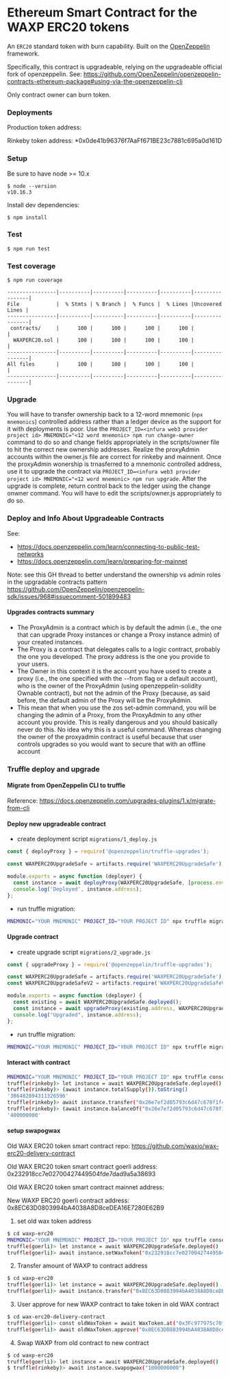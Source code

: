 # Ethereum Smart Contract for the WAXP ERC20 tokens

An `ERC20` standard token with burn capability. Built on the [OpenZeppelin](https://openzeppelin.org/) framework.

Specifically, this contract is upgradeable, relying on the upgradeable official fork of openzeppelin. See: https://github.com/OpenZeppelin/openzeppelin-contracts-ethereum-package#using-via-the-openzeppelin-cli

Only contract owner can burn token.

### Deployments

Production token address: 

Rinkeby token address: *0x0de41b96376f7AaFf671BE23c7881c695a0d161D

### Setup

Be sure to have node >= 10.x

```
$ node --version
v10.16.3
```

Install dev dependencies:

```
$ npm install
```

### Test

```
$ npm run test
```

### Test coverage

```
$ npm run coverage

----------------|----------|----------|----------|----------|----------------|
File            |  % Stmts | % Branch |  % Funcs |  % Lines |Uncovered Lines |
----------------|----------|----------|----------|----------|----------------|
 contracts/     |      100 |      100 |      100 |      100 |                |
  WAXPERC20.sol |      100 |      100 |      100 |      100 |                |
----------------|----------|----------|----------|----------|----------------|
All files       |      100 |      100 |      100 |      100 |                |
----------------|----------|----------|----------|----------|----------------|
```

### Upgrade

You will have to transfer ownership back to a 12-word mnemonic (`npx mnemonics`) controlled address rather than a ledger device as the support for it with deployments is poor. Use the `PROJECT_ID=<infura web3 provider project id> MNEMONIC="<12 word mnemonic> npm run change-owner` command to do so and change fields appropriately in the scripts/owner file to hit the correct new ownership addresses. Realize the proxyAdmin accounts within the owner.js file are correct for rinkeby and mainnent. Once the proxyAdmin wonership is trnasferred to a mnemonic controlled address, use it to upgrade the contract via `PROJECT_ID=<infura web3 provider project id> MNEMONIC="<12 word mnemonic> npm run upgrade`. After the upgrade is complete, return control back to the ledger using the change onwner command. You will have to edit the scripts/owner.js appropriately to do so.

### Deploy and Info About Upgradeable Contracts

See:
* https://docs.openzeppelin.com/learn/connecting-to-public-test-networks
* https://docs.openzeppelin.com/learn/preparing-for-mainnet


Note: see this GH thread to better understand the ownership vs admin roles in the upgradable contracts pattern https://github.com/OpenZeppelin/openzeppelin-sdk/issues/968#issuecomment-501899483

#### Upgrades contracts summary
* The ProxyAdmin is a contract which is by default the admin (i.e., the one that can upgrade Proxy instances or change a Proxy instance admin) of your created instances.
* The Proxy is a contract that delegates calls to a logic contract, probably the one you developed. The proxy address is the one you provide to your users.
* The Owner in this context it is the account you have used to create a proxy (i.e., the one specified with the --from flag or a default account), who is the owner of the ProxyAdmin (using openzeppelin-solidity Ownable contract), but not the admin of the Proxy (because, as said before, the default admin of the Proxy will be the ProxyAdmin.
* This mean that when you use the zos set-admin command, you will be changing the admin of a Proxy, from the ProxyAdmin to any other account you provide. This is really dangerous and you should basically never do this. No idea why this is a useful command. Whereas changing the owner of the proxyadmin contract is useful because that user controls upgrades so you would want to secure that with an offline account

### Truffle deploy and upgrade

#### Migrate from OpenZeppelin CLI to truffle

Reference: https://docs.openzeppelin.com/upgrades-plugins/1.x/migrate-from-cli

#### Deploy new upgradeable contract

- create deployment script `migrations/1_deploy.js`

```javascript
const { deployProxy } = require('@openzeppelin/truffle-upgrades');

const WAXPERC20UpgradeSafe = artifacts.require('WAXPERC20UpgradeSafe');

module.exports = async function (deployer) {
  const instance = await deployProxy(WAXPERC20UpgradeSafe, [process.env.ESCROW_ADDRESS], { deployer });
  console.log('Deployed', instance.address);
};
```

- run truffle migration:

```bash
MNEMONIC="YOUR MNEMONIC" PROJECT_ID="YOUR PROJECT ID" npx truffle migrate --network rinkeby
```

#### Upgrade contract

- create upgrade script `migrations/2_upgrade.js`

```javascript
const { upgradeProxy } = require('@openzeppelin/truffle-upgrades');

const WAXPERC20UpgradeSafe = artifacts.require('WAXPERC20UpgradeSafe');
const WAXPERC20UpgradeSafeV2 = artifacts.require('WAXPERC20UpgradeSafeV2');

module.exports = async function (deployer) {
  const existing = await WAXPERC20UpgradeSafe.deployed();
  const instance = await upgradeProxy(existing.address, WAXPERC20UpgradeSafeV2, { deployer });
  console.log("Upgraded", instance.address);
};
```

- run truffle migration:

```bash
MNEMONIC="YOUR MNEMONIC" PROJECT_ID="YOUR PROJECT ID" npx truffle migrate --network rinkeby
```

#### Interact with contract

```bash
MNEMONIC="YOUR MNEMONIC" PROJECT_ID="YOUR PROJECT ID" npx truffle console --network rinkeby
truffle(rinkeby)> let instance = await WAXPERC20UpgradeSafe.deployed()
truffle(rinkeby)> (await instance.totalSupply()).toString()
'386482894311326596'
truffle(rinkeby)> await instance.transfer("0x26e7ef2d05793c6d47c678f1f4b246856236f089", "400000000");
truffle(rinkeby)> (await instance.balanceOf("0x26e7ef2d05793c6d47c678f1f4b246856236f089")).toString()
'400000000'
```

#### setup swapogwax

Old WAX ERC20 token smart contract repo: https://github.com/waxio/wax-erc20-delivery-contract

Old WAX ERC20 token smart contract goerli address: 0x232918cc7e02700427449504fde7dad9a5a38693

Old WAX ERC20 token smart contract mainnet address:

New WAXP ERC20 goerli contract address: 0x8EC63D0803994bA4038A8D8ceDEA16E7280E62B9

1. set old wax token address

```bash
$ cd waxp-erc20
MNEMONIC="YOUR MNEMONIC" PROJECT_ID="YOUR PROJECT ID" npx truffle console --network goerli
truffle(goerli)> let instance = await WAXPERC20UpgradeSafe.deployed()
truffle(goerli)> await instance.setWaxToken("0x232918cc7e02700427449504fde7dad9a5a38693")
```

2. Transfer amount of WAXP to contract address

```bash
$ cd waxp-erc20
truffle(goerli)> let instance = await WAXPERC20UpgradeSafe.deployed()
truffle(goerli)> await instance.transfer("0x8EC63D0803994bA4038A8D8ceDEA16E7280E62B9", "1000000000000000")
```

3. User approve for new WAXP contract to take token in old WAX contract

```bash
$ cd wax-erc20-delivery-contract
truffle(goerli)> const oldWaxToken = await WaxToken.at("0x3Fc977975c70ffc9d2C2A6aCb3Ea43EEF50d21B3")
truffle(goerli)> await oldWaxToken.approve("0x8EC63D0803994bA4038A8D8ceDEA16E7280E62B9", "100000000")
```

4. Swap WAXP from old contract to new contract

```bash
$ cd waxp-erc20
truffle(goerli)> let instance = await WAXPERC20UpgradeSafe.deployed()
$ truffle(rinkeby)> await instance.swapogwax("1000000000")
```